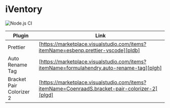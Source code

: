 # iVentory

![Node.js CI](https://github.com/harsimran-preet/iVentory/actions/workflows/node.js.yml/badge.svg)

| Plugin                   | Link                                                                                           |
| ------------------------ | ---------------------------------------------------------------------------------------------- |
| Prettier                 | [https://marketplace.visualstudio.com/items?itemName=esbenp.prettier-vscode][pldb]             |
| Auto Rename Tag          | [https://marketplace.visualstudio.com/items?itemName=formulahendry.auto-rename-tag][plgh]      |
| Bracket Pair Colorizer 2 | [https://marketplace.visualstudio.com/items?itemName=CoenraadS.bracket-pair-colorizer-2][plgd] |
